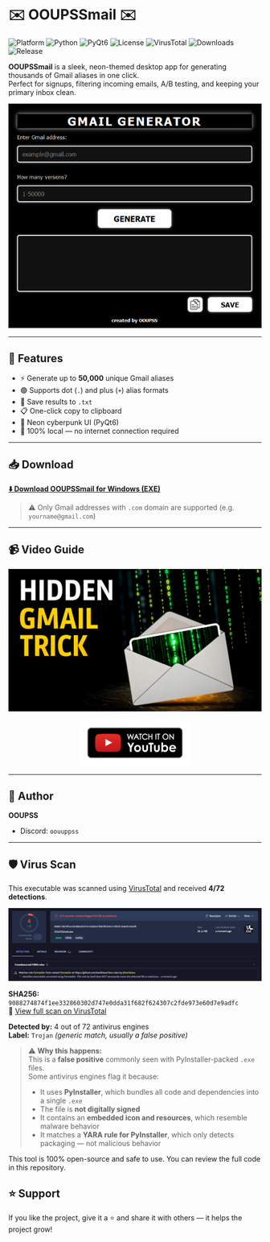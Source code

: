 # ✉️ OOUPSSmail ✉️

![Platform](https://img.shields.io/badge/platform-Windows-blue?logo=windows)
![Python](https://img.shields.io/badge/python-3.11+-yellow?logo=python&logoColor=white)
![PyQt6](https://img.shields.io/badge/GUI-PyQt6-%233377AA?logo=qt&logoColor=white)
![License](https://img.shields.io/github/license/OOUPSS/OOUPSSmail)
![VirusTotal](https://img.shields.io/badge/VirusTotal-Scan%20Passed-brightgreen?logo=virustotal&logoColor=white)
![Downloads](https://img.shields.io/github/downloads/OOUPSS/OOUPSSmail/total?color=brightgreen)
![Release](https://img.shields.io/github/v/release/OOUPSS/OOUPSSmail?color=purple)


**OOUPSSmail** is a sleek, neon-themed desktop app for generating thousands of Gmail aliases in one click.  
Perfect for signups, filtering incoming emails, A/B testing, and keeping your primary inbox clean.

![UI Screenshot](https://github.com/OOUPSS/OOUPSSmail/blob/main/screenshot.png?raw=true)

---

## 🚀 Features

- ⚡ Generate up to **50,000** unique Gmail aliases
- 🟣 Supports dot (`.`) and plus (`+`) alias formats
- 💾 Save results to `.txt`
- 📋 One-click copy to clipboard
- 🖤 Neon cyberpunk UI (PyQt6)
- 🔐 100% local — no internet connection required

---

## 📥 Download

**[⬇️ Download OOUPSSmail for Windows (EXE)](https://github.com/OOUPSS/OOUPSSmail/releases/download/v1.0.1/OOUPSSmail.exe)**

> ⚠️ Only Gmail addresses with `.com` domain are supported (e.g. `yourname@gmail.com`)

---

## 📹 Video Guide

<p align="center">
  <a href="https://youtu.be/t4nBpjHrVzs?si=rfVNEpDQ-PL9UnNT">
    <img src="https://github.com/OOUPSS/OOUPSSmail/blob/main/ytic.png?raw=true" alt="YouTube Preview" width="640" />
  </a>
</p>

<p align="center">
  <a href="https://youtu.be/t4nBpjHrVzs?si=rfVNEpDQ-PL9UnNT">
    <img src="https://github.com/OOUPSS/OOUPSSmail/blob/main/youtube.png?raw=true" alt="Watch on YouTube Button" width="220" />
  </a>
</p>

---

## 👤 Author

**OOUPSS**

- Discord: `oouuppss`

---

## 🛡️ Virus Scan

This executable was scanned using [VirusTotal](https://www.virustotal.com/) and received **4/72 detections**.

![VirusTotal Scan](https://github.com/OOUPSS/OOUPSSmail/blob/main/VirTot101.png?raw=true)

**SHA256:** `9088274874f1ee332860302d747e0dda31f682f624307c2fde973e60d7e9adfc`  
🔗 [View full scan on VirusTotal](https://www.virustotal.com/gui/file/9088274874f1ee332860302d747e0dda31f682f624307c2fde973e60d7e9adfc/detection)

**Detected by:** 4 out of 72 antivirus engines  
**Label:** `Trojan` *(generic match, usually a false positive)*

> ⚠️ **Why this happens:**  
> This is a **false positive** commonly seen with PyInstaller-packed `.exe` files.  
> Some antivirus engines flag it because:
> - It uses **PyInstaller**, which bundles all code and dependencies into a single `.exe`
> - The file is **not digitally signed**
> - It contains an **embedded icon and resources**, which resemble malware behavior
> - It matches a **YARA rule for PyInstaller**, which only detects packaging — not malicious behavior

This tool is 100% open-source and safe to use. You can review the full code in this repository.

## ⭐ Support

If you like the project, give it a ⭐ and share it with others — it helps the project grow!
